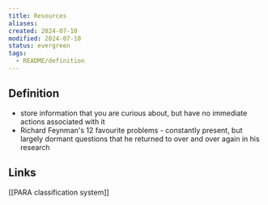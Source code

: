 ```yaml
---
title: Resources
aliases: 
created: 2024-07-10
modified: 2024-07-10
status: evergreen
tags:
  - README/definition
---
```

## Definition
- store information that you are curious about, but have no immediate actions associated with it
- Richard Feynman's 12 favourite problems - constantly present, but largely dormant questions that he returned to over and over again in his research

## Links
[[PARA classification system]]